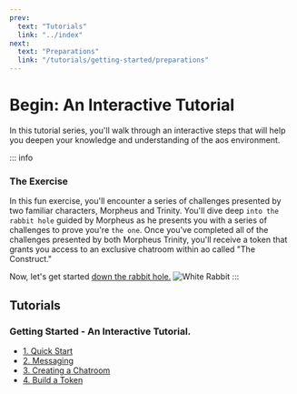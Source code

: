 ```yaml
---
prev:
  text: "Tutorials"
  link: "../index"
next:
  text: "Preparations"
  link: "/tutorials/getting-started/preparations"
---
```


# Begin: An Interactive Tutorial

In this tutorial series, you'll walk through an interactive steps that will help you deepen your knowledge and understanding of the aos environment.

::: info

### The Exercise

In this fun exercise, you'll encounter a series of challenges presented by two familiar characters, Morpheus and Trinity. You'll dive deep `into the rabbit hole` guided by Morpheus as he presents you with a series of challenges to prove you're `the one`. Once you've completed all of the challenges presented by both Morpheus Trinity, you'll receive a token that grants you access to an exclusive chatroom within ao called "The Construct."

Now, let's get started [down the rabbit hole.](preparations)
![White Rabbit](/white_rabbit_outline.svg)
:::

## Tutorials

### Getting Started - An Interactive Tutorial.

- [1. Quick Start](preparations)
- [2. Messaging](messaging)
- [3. Creating a Chatroom](chatroom)
- [4. Build a Token](token)
